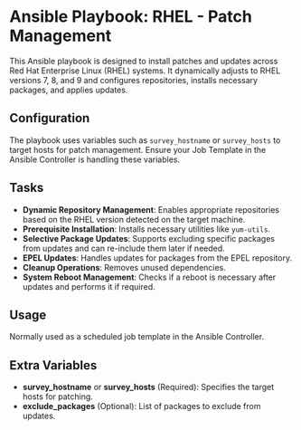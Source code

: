 # Ansible Playbook: RHEL - Patch Management

This Ansible playbook is designed to install patches and updates across Red Hat Enterprise Linux (RHEL) systems. It dynamically adjusts to RHEL versions 7, 8, and 9 and configures repositories, installs necessary packages, and applies updates.

## Configuration

The playbook uses variables such as `survey_hostname` or `survey_hosts` to target hosts for patch management. Ensure your Job Template in the Ansible Controller is handling these variables.

## Tasks

- **Dynamic Repository Management**: Enables appropriate repositories based on the RHEL version detected on the target machine.
- **Prerequisite Installation**: Installs necessary utilities like `yum-utils`.
- **Selective Package Updates**: Supports excluding specific packages from updates and can re-include them later if needed.
- **EPEL Updates**: Handles updates for packages from the EPEL repository.
- **Cleanup Operations**: Removes unused dependencies.
- **System Reboot Management**: Checks if a reboot is necessary after updates and performs it if required.

## Usage
Normally used as a scheduled job template in the Ansible Controller.

## Extra Variables
 - **survey_hostname** or **survey_hosts** (Required): Specifies the target hosts for patching.
 - **exclude_packages** (Optional): List of packages to exclude from updates.